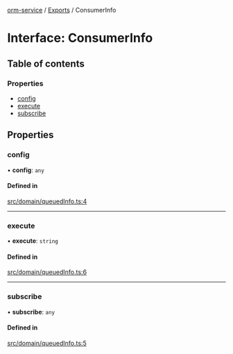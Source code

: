 [orm-service](../README.md) / [Exports](../modules.md) / ConsumerInfo

# Interface: ConsumerInfo

## Table of contents

### Properties

- [config](ConsumerInfo.md#config)
- [execute](ConsumerInfo.md#execute)
- [subscribe](ConsumerInfo.md#subscribe)

## Properties

### config

• **config**: `any`

#### Defined in

[src/domain/queuedInfo.ts:4](https://github.com/lambda-orm/lambdaorm-svc/blob/c6a8fe9507aaf461cdd51965bf4fd0b7faab4ce1/src/domain/queuedInfo.ts#L4)

___

### execute

• **execute**: `string`

#### Defined in

[src/domain/queuedInfo.ts:6](https://github.com/lambda-orm/lambdaorm-svc/blob/c6a8fe9507aaf461cdd51965bf4fd0b7faab4ce1/src/domain/queuedInfo.ts#L6)

___

### subscribe

• **subscribe**: `any`

#### Defined in

[src/domain/queuedInfo.ts:5](https://github.com/lambda-orm/lambdaorm-svc/blob/c6a8fe9507aaf461cdd51965bf4fd0b7faab4ce1/src/domain/queuedInfo.ts#L5)
